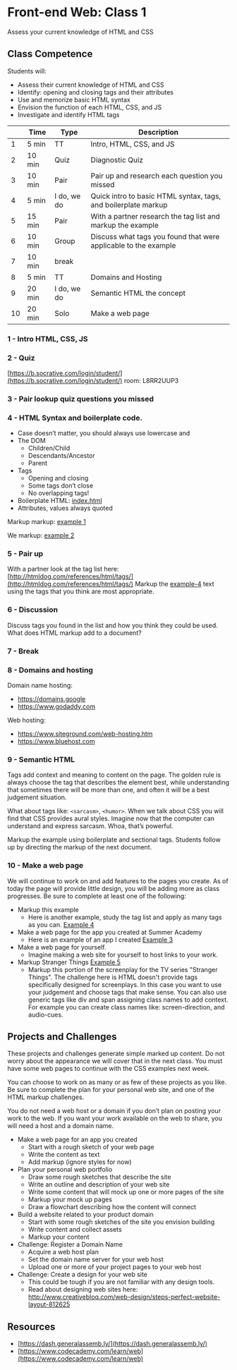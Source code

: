 # Front-end Web: Class 1

Assess your current knowledge of HTML and CSS

## Class Competence

Students will: 

- Assess their current knowledge of HTML and CSS
- Identify: opening and closing tags and their attributes
- Use and memorize basic HTML syntax
- Envision the function of each HTML, CSS, and JS
- Investigate and identify HTML tags 

|    | Time   | Type  | Description |
|----|--------|-------|-------------|
| 1  | 5 min  |TT     | Intro, HTML, CSS, and JS |
| 2  | 10 min | Quiz  | Diagnostic Quiz |
| 3  | 10 min | Pair  | Pair up and research each question you missed |
| 4  | 5 min  | I do, we do    | Quick intro to basic HTML syntax, tags, and boilerplate markup |
| 5  | 15 min | Pair  | With a partner research the tag list and markup the example |
| 6  | 10 min | Group | Discuss what tags you found that were applicable to the example |
| 7  | 10 min | break |  |
| 8  | 5 min  | TT    | Domains and Hosting |
| 9  | 20 min |I do, we do | Semantic HTML the concept |
| 10 | 20 min | Solo  | Make a web page |

### 1 - Intro HTML, CSS, JS

### 2 - Quiz 

[https://b.socrative.com/login/student/](https://b.socrative.com/login/student/) room: L8RR2UUP3

### 3 - Pair lookup quiz questions you missed 

### 4 - HTML Syntax and boilerplate code. 

- Case doesn’t matter, you should always use lowercase and 
- The DOM
  - Children/Child
  - Descendants/Ancestor
  - Parent
- Tags 
  - Opening and closing
  - Some tags don’t close
  - No overlapping tags!
- Boilerplate HTML: [index.html](index.html)
- Attributes, values always quoted

Markup markup: [example 1](example-1.html)

We markup: [example 2](example-2.html)

### 5 - Pair up 

With a partner look at the tag list here:
[http://htmldog.com/references/html/tags/](http://htmldog.com/references/html/tags/)
Markup the [example-4](example-4.html) text using the tags that you think are most appropriate. 

### 6 - Discussion

Discuss tags you found in the list and how you think they could be used. What does HTML markup add to a document?

### 7 - Break 

### 8 - Domains and hosting

Domain name hosting: 

- https://domains.google
- https://www.godaddy.com

Web hosting: 

- https://www.siteground.com/web-hosting.htm
- https://www.bluehost.com

### 9 - Semantic HTML

Tags add context and meaning to content on the page. The golden rule is always choose the tag that describes the 
element best, while understanding that sometimes there will be more than one, and often it will be a best judgement
situation. 

What about tags like: `<sarcasm>`, `<humor>`. When we talk about CSS you will find that CSS provides aural styles. Imagine 
now that the computer can understand and express sarcasm. Whoa, that’s powerful.

Markup the example using boilerplate and sectional tags. Students follow up by directing the markup of the next document. 

### 10 - Make a web page

We will continue to work on and add features to the pages you create. As of today the page will provide little design, 
you will be adding more as class progresses. Be sure to complete at least one of the following:

- Markup this example
  - Here is another example, study the tag list and apply as many tags as you can. [Example 4](example-4.html)
- Make a web page for the app you created at Summer Academy
  - Here is an example of an app I created [Example 3](example-3.html)
- Make a web page for yourself. 
  - Imagine making a web site for yourself to host links to your work. 
- Markup Stranger Things [Example 5](example-5.html)
  - Markup this portion of the screenplay for the TV series "Stranger Things". The challenge here is HTML doesn't provide
  tags specifically designed for screenplays. In this case you want to use your judgement and choose tags that make sense.
  You can also use generic tags like div and span assigning class names to add context. For example you can create class
  names like: screen-direction, and audio-cues. 

## Projects and Challenges 
These projects and challenges generate simple marked up content. Do not worry about the appearance we will cover
that in the next class. You must have some web pages to continue with the CSS examples next week. 

You can choose to work on as many or as few of these projects as you like. Be sure to complete the plan for your personal web
site, and one of the HTML markup challenges. 

You do not need a web host or a domain if you don’t plan on posting your work to the web. If you want your work available on
the web to share, you will need a host and a domain name. 

- Make a web page for an app you created
  - Start with a rough sketch of your web page
  - Write the content as text
  - Add markup (ignore styles for now)
- Plan your personal web portfolio
  - Draw some rough sketches that describe the site
  - Write an outline and description of your web site
  - Write some content that will mock up one or more pages of the site
  - Markup your mock up pages
  - Draw a flowchart describing how the content will connect
- Build a website related to your product domain
  - Start with some rough sketches of the site you envision building
  - Write content and collect assets
  - Markup your content
- Challenge: Register a Domain Name
  - Acquire a web host plan
  - Set the domain name server for your web host
  - Upload one or more of your project pages to your web host
- Challenge: Create a design for your web site
  - This could be tough if you are not familiar with any design tools. 
  - Read about designing web sites here: http://www.creativebloq.com/web-design/steps-perfect-website-layout-812625

## Resources 
- [https://dash.generalassemb.ly/](https://dash.generalassemb.ly/)
- [https://www.codecademy.com/learn/web](https://www.codecademy.com/learn/web)

